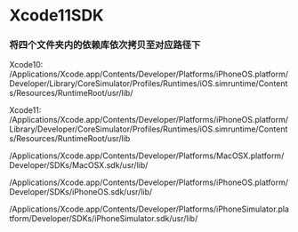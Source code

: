 # Xcode11SDK



### 将四个文件夹内的依赖库依次拷贝至对应路径下


Xcode10:
/Applications/Xcode.app/Contents/Developer/Platforms/iPhoneOS.platform/Developer/Library/CoreSimulator/Profiles/Runtimes/iOS.simruntime/Contents/Resources/RuntimeRoot/usr/lib/

Xcode11:
/Applications/Xcode.app/Contents/Developer/Platforms/iPhoneOS.platform/Library/Developer/CoreSimulator/Profiles/Runtimes/iOS.simruntime/Contents/Resources/RuntimeRoot/usr/lib 



/Applications/Xcode.app/Contents/Developer/Platforms/MacOSX.platform/Developer/SDKs/MacOSX.sdk/usr/lib/



/Applications/Xcode.app/Contents/Developer/Platforms/iPhoneOS.platform/Developer/SDKs/iPhoneOS.sdk/usr/lib/



/Applications/Xcode.app/Contents/Developer/Platforms/iPhoneSimulator.platform/Developer/SDKs/iPhoneSimulator.sdk/usr/lib/
